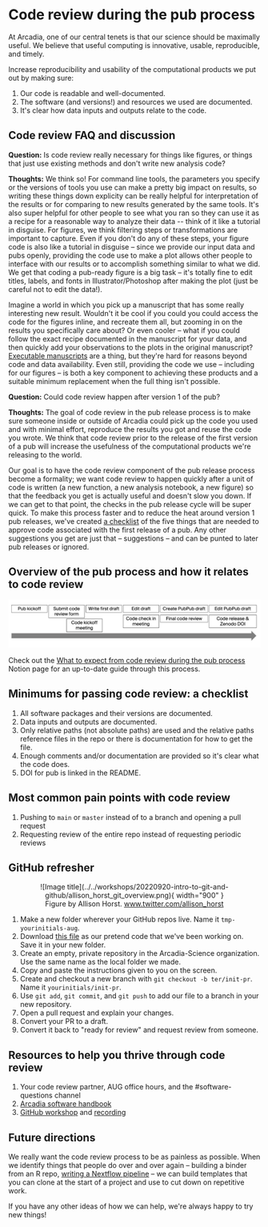 # Code review during the pub process

At Arcadia, one of our central tenets is that our science should be maximally useful.
We believe that useful computing is innovative, usable, reproducible, and timely.

Increase reproducibility and usability of the computational products we put out by making sure:

1. Our code is readable and well-documented.
2. The software (and versions!) and resources we used are documented.
3. It's clear how data inputs and outputs relate to the code.

## Code review FAQ and discussion

**Question:** Is code review really necessary for things like figures, or things that just use existing methods and don't write new analysis code?

**Thoughts:** We think so!
For command line tools, the parameters you specify or the versions of tools you use can make a pretty big impact on results, so writing these things down explicity can be really helpful for interpretation of the results or for comparing to new results generated by the same tools.
It's also super helpful for other people to see what you ran so they can use it as a recipe for a reasonable way to analyze their data -- think of it like a tutorial in disguise.
For figures, we think filtering steps or transformations are important to capture.
Even if you don't do any of these steps, your figure code is also like a tutorial in disguise – since we provide our input data and pubs openly, providing the code use to make a plot allows other people to interface with our results or to accomplish something similar to what we did.
We get that coding a pub-ready figure is a big task – it's totally fine to edit titles, labels, and fonts in Illustrator/Photoshop after making the plot (just be careful not to edit the data!).

Imagine a world in which you pick up a manuscript that has some really interesting new result.
Wouldn't it be cool if you could you could access the code for the figures inline, and recreate them all, but zooming in on the results you specifically care about?
Or even cooler – what if you could follow the exact recipe documented in the manuscript for your data, and then quickly add your observations to the plots in the original manuscript?
[Executable manuscripts](https://www.nature.com/articles/s42005-020-00403-4) are a thing, but they're hard for reasons beyond code and data availability. 
Even still, providing the code we use – including for our figures – is both a key component to achieving these products and a suitable minimum replacement when the full thing isn't possible.

**Question:** Could code review happen after version 1 of the pub?

**Thoughts:** The goal of code review in the pub release process is to make sure someone inside or outside of Arcadia could pick up the code you used and with minimal effort, reproduce the results you got and reuse the code you wrote.
We think that code review prior to the release of the first version of a pub will increase the usefulness of the computational products we're releasing to the world.

Our goal is to have the code review component of the pub release process become a formality; we want code review to happen quickly after a unit of code is written (a new function, a new analysis notebook, a new figure) so that the feedback you get is actually useful and doesn't slow you down.
If we can get to that point, the checks in the pub release cycle will be super quick.
To make this process faster and to reduce the heat around version 1 pub releases, we've created [a checklist](#minimums-for-passing-code-review-a-checklist) of the five things that are needed to approve code associated with the first release of a pub.
Any other suggestions you get are just that – suggestions – and can be punted to later pub releases or ignored.

## Overview of the pub process and how it relates to code review

![](overview.png)

Check out the [What to expect from code review during the pub process](https://www.notion.so/arcadiascience/What-to-expect-from-code-review-during-the-pub-process-eac7ab5083ff4d88bf3039686b9281b7) Notion page for an up-to-date guide through this process.

## Minimums for passing code review: a checklist

1. All software packages and their versions are documented.
2. Data inputs and outputs are documented.
3. Only relative paths (not absolute paths) are used and the relative paths reference files in the repo or there is documentation for how to get the file.
4. Enough comments and/or documentation are provided so it's clear what the code does.
5. DOI for pub is linked in the README.

## Most common pain points with code review

1. Pushing to `main` or `master` instead of to a branch and opening a pull request
2. Requesting review of the entire repo instead of requesting periodic reviews

## GitHub refresher

<center>
<figure markdown>
  ![Image title](../../workshops/20220920-intro-to-git-and-github/allison_horst_git_overview.png){ width="900" }
  <figcaption> Figure by Allison Horst. <a href='https://twitter.com/allison_horst/status/1563210538510737409?s=20&t=USB46onUf9i7zYnkqjUSPQ' target='_blank'>www.twitter.com/allison_horst</a> </figcaption>
</figure>
</center>

1. Make a new folder wherever your GitHub repos live. Name it `tmp-yourinitials-aug`.
1. Download [this file](https://raw.githubusercontent.com/Arcadia-Science/2022-prjna853785-sourmash/main/scripts/utils.R) as our pretend code that we've been working on. Save it in your new folder.
2. Create an empty, private repository in the Arcadia-Science organization. Use the same name as the local folder we made.
3. Copy and paste the instructions given to you on the screen.
4. Create and checkout a new branch with `git checkout -b ter/init-pr`. Name it `yourinitials/init-pr`.
5. Use `git add`, `git commit`, and `git push` to add our file to a branch in your new repository.
6. Open a pull request and explain your changes.
7. Convert your PR to a draft.
8. Convert it back to "ready for review" and request review from someone.

## Resources to help you thrive through code review

1. Your code review partner, AUG office hours, and the #software-questions channel
2. [Arcadia software handbook](https://github.com/Arcadia-Science/arcadia-software-handbook)
3. [GitHub workshop](../../workshops/20220920-intro-to-git-and-github/lesson.md) and [recording](https://www.youtube.com/watch?v=fRUrbWC3htc)

## Future directions

We really want the code review process to be as painless as possible.
When we identify things that people do over and over again – building a binder from an R repo, [writing a Nextflow pipeline](https://github.com/Arcadia-Science/nextflow-template-repository) – we can build templates that you can clone at the start of a project and use to cut down on repetitive work.

If you have any other ideas of how we can help, we're always happy to try new things!
